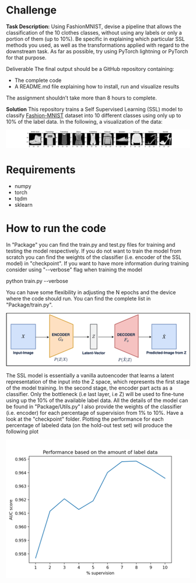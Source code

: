 # Challenge
**Task Description:** Using FashionMNIST, devise a pipeline that allows the classification of the 10 clothes classes, without using any labels or only a portion of them (up to 10%). Be specific in explaining which particular SSL methods you used, as well as the transformations applied with regard to the downstream task. As far as possible, try using PyTorch lightning or PyTorch for that purpose.

Deliverable
The final output should be a GitHub repository containing:
- The complete code
- A README.md file explaining how to install, run and visualize results

The assignment shouldn’t take more than 8 hours to complete.

**Solution**
This repository trains a Self Supervised Learning (SSL) model to classify [Fashion-MNIST](https://github.com/zalandoresearch/fashion-mnist/tree/master?tab=readme-ov-file) dataset into 10 different classes using only up to 10% of the label data. In the following, a visualization of the data:

![alt text](https://github.com/BerardinoB/MomentumHealth/blob/main/Images/fashionMNIST.png)

# Requirements
- numpy
- torch
- tqdm
- sklearn


# How to run the code
In "Package" you can find the train.py and test.py files for training and testing the model respectively. If you do not want to train the model from scratch you can find the weights of the classifier (i.e. encoder of the SSL model) in "checkpoint". If you want to have more information during training consider using "--verbose" flag when training the model  

python train.py --verbose

You can have some flexibility in adjusting the N epochs and the device where the code should run. You can find the complete list in "Package/train.py".

![alt text](https://github.com/BerardinoB/MomentumHealth/blob/main/Images/Image_Autoencoder.png)

The SSL model is essentially a vanilla autoencoder that learns a latent representation of the input into the Z space, which represents the first stage of the model training. In the second stage, the encoder part acts as a classifier. Only the bottleneck (i.e last layer, i.e Z) will be used to fine-tune using up the 10% of the available label data. All the details of the model can be found in "Package/Utils.py"
I also provide the weights of the classifier (i.e. encoder) for each percentage of supervision from 1% to 10%. Have a look at the "checkpoint" folder. Plotting the performance for each percentage of labeled data (on the hold-out test set) will produce the following plot

![alt text](https://github.com/BerardinoB/MomentumHealth/blob/main/Images/performance.png)
